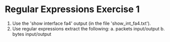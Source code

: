 # Regular Expressions Exercise 1

1. Use the 'show interface fa4' output (in the file 'show_int_fa4.txt').
2. Use regular expressions extract the following:
    a. packets input/output
    b. bytes input/output
